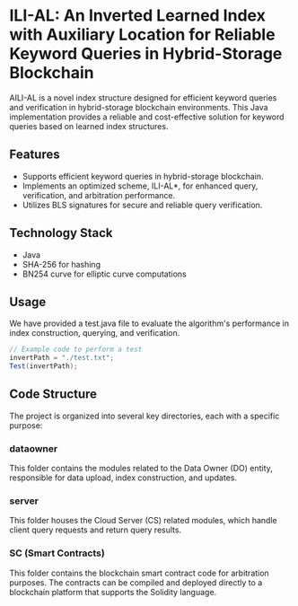 # ILI-AL: An Inverted Learned Index with Auxiliary Location for Reliable Keyword Queries in Hybrid-Storage Blockchain

AILI-AL is a novel index structure designed for efficient keyword queries and verification in hybrid-storage blockchain environments. This Java implementation provides a reliable and cost-effective solution for keyword queries based on learned index structures.

## Features

- Supports efficient keyword queries in hybrid-storage blockchain.
- Implements an optimized scheme, ILI-AL*, for enhanced query, verification, and arbitration performance.
- Utilizes BLS signatures for secure and reliable query verification.

## Technology Stack

- Java
- SHA-256 for hashing
- BN254 curve for elliptic curve computations

## Usage
We have provided a test.java file to evaluate the algorithm's performance in index construction, querying, and verification.
```java
// Example code to perform a test
invertPath = "./test.txt";
Test(invertPath);
```

## Code Structure

The project is organized into several key directories, each with a specific purpose:

### dataowner
This folder contains the modules related to the Data Owner (DO) entity, responsible for data upload, index construction, and updates.

### server
This folder houses the Cloud Server (CS) related modules, which handle client query requests and return query results.

### SC (Smart Contracts)
This folder contains the blockchain smart contract code for arbitration purposes. The contracts can be compiled and deployed directly to a blockchain platform that supports the Solidity language.
